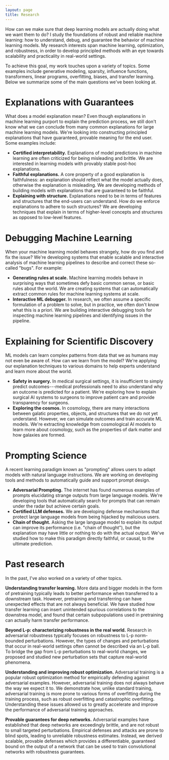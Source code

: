 ```yaml
---
layout: page
title: Research
---
```


How can we make sure that deep learning models are actually doing what we want them to do? I study  the foundations of robust and reliable machine learning: how to understand, debug, and guarantee the behavior of machine learning models. My research interests span machine learning, optimization, and robustness, in order to develop principled methods with an eye towards scalability and practicality in real-world settings. 

To achieve this goal, my work touches upon a variety of topics. Some examples include generative modeling, sparsity, influence functions, transformers, linear programs, overfitting, biases, and transfer learning. Below we summarize some of the main questions we've been looking at. 

# Explanations with Guarantees
What does a model explanation mean? Even though explanations in machine learning purport to explain the prediction process, we still don't know what we can conclude from many common explanations for large machine learning models. We're looking into constructing principled explanations that have guaranteed, provable meaning for the end user. Some examples include: 
+ **Certified interpretability.** Explanations of model predictions in machine learning are often criticized for being misleading and brittle. We are interested in learning models with provably stable post-hoc explanations.
+ **Faithful explanations.** A core property of a good explanation is faithfulness: an explanation should reflect what the model actually does, otherwise the explanation is misleading. We are developing methods of building models with explanations that are guaranteed to be faithful. 
+ **Explaining with structure.** Explanations need to be in terms of features and structures that the end-users can understand. How do we enforce explanations to adhere to such structures? We are developing techniques that explain in terms of higher-level concepts and structures as opposed to low-level features. 

# Debugging Machine Learning
When your machine learning model behaves strangely, how do you find and fix the issue? We're developing systems that enable scalable and interactive analysis of machine learning pipelines to describe and correct these so-called "bugs". For example: 
+ **Generating rules at scale.** Machine learning models behave in surprising ways that sometimes defy basic common sense, or basic rules about the world. We are creating systems that can automatically extract common rules for machine learning systems at scale.
+ **Interactive ML debugger.** In research, we often assume a specific formulation of a problem to solve, but in practice, we often don't know what this is a priori. We are building interactive debugging tools for inspecting machine learning pipelines and identifying issues in the pipeline.

# Explaining for Scientific Discovery
ML models can learn complex patterns from data that we as humans may not even be aware of. How can we learn from the model? We're applying our explanation techniques to various domains to help experts understand and learn more about the world. 
+ **Safety in surgery.** In medical surgical settings, it is insufficient to simply predict outcomes---medical professionals need to also understand why an outcome is predicted for a patient. We're exploring how to explain surgical AI systems to surgeons to improve patient care and provide transparency for surgeons.
+ **Exploring the cosmos.** In cosmology, there are many interactions between galatic properties, objects, and structures that we do not yet understand. However, we can simulate outcomes and train accurate ML models. We're extracting knowledge from cosmological AI models to learn more about cosmology, such as the properties of dark matter and how galaxies are formed. 

# Prompting Science
A recent learning paradigm known as "prompting" allows users to adapt models with natural language instructions. We are working on developing tools and methods to automatically guide and support prompt design. 
+ **Adversarial Prompting.** The internet has found numerous examples of prompts elucidating strange outputs from large language models. We're developing tools that automatically search for prompts that can remain under the radar but achieve certain goals. 
+ **Certified LLM defenses.** We are developing defense mechanisms that protect large language models from being hijacked by malicious users. 
+ **Chain of thought.** Asking the large language model to explain its output can improve its performance (i.e. "chain of thought"), but the explanation may have little or nothing to do with the actual output. We've studied how to make this paradigm directly faithful, or causal, to the ultimate prediction. 

# Past research
In the past, I've also worked on a variety of other topics. 

**Understanding transfer learning.** More data and bigger models in the form of pretraining typically leads to better performance when transferred to a downstream task. However, pretraining and transferring can have unexpected effects that are not always beneficial. We have studied how transfer learning can insert unintended spurious correlations to the downstrea model, and found that certain subpopulations used in pretraining can actually harm transfer performance. 

**Beyond L-p: characterizing robustness in the real world.** Research in adversarial robustness typically focuses on robustness to L-p norm-bounded perturbations. However, the types of changes and perturbations that occur in real-world settings often cannot be described via an L-p ball. To bridge the gap from L-p perturbations to real-world changes, we proposed and studied new perturbation sets that capture real-world phenomena. 

**Understanding and improving robust optimization.** Adversarial training is a popular robust optimization method for empirically defending against adversarial examples. However, adversarial training does not always behave the way we expect it to. We demonstrate how, unlike standard training, adversarial training is more prone to various forms of overfitting during the training process, such as robust overfitting and catastrophic overfitting. Understanding these issues allowed us to greatly accelerate and improve the performance of adversarial training approaches. 

**Provable guarantees for deep networks.** Adversarial examples have established that deep networks are exceedingly brittle, and are not robust to small targeted perturbations. Empirical defenses and attacks are prone to blind spots, leading to unreliable robustness estimates. Instead, we derived scalable, provable defenses which provides a differentiable, guaranteed bound on the output of a network that can be used to train convolutional networks with robustness guarantees. 
